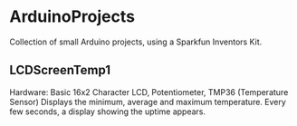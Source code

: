 
# ArduinoProjects
Collection of small Arduino projects, using a Sparkfun Inventors Kit.


## LCDScreenTemp1
Hardware: Basic 16x2 Character LCD, Potentiometer, TMP36 (Temperature Sensor)
Displays the minimum, average and maximum temperature. Every few seconds, a display showing the uptime appears.

